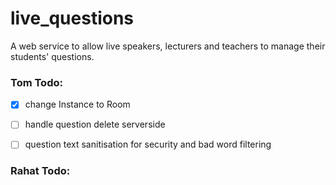 # live_questions

A web service to allow live speakers, lecturers and teachers to manage their students' questions.

### Tom Todo:
- [x] change Instance to Room
- [ ] handle question delete serverside
- [ ] question text sanitisation for security and bad word filtering


### Rahat Todo:
